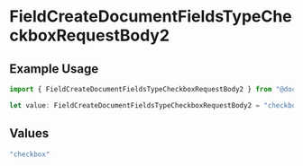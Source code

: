 # FieldCreateDocumentFieldsTypeCheckboxRequestBody2

## Example Usage

```typescript
import { FieldCreateDocumentFieldsTypeCheckboxRequestBody2 } from "@documenso/sdk-typescript/models/operations";

let value: FieldCreateDocumentFieldsTypeCheckboxRequestBody2 = "checkbox";
```

## Values

```typescript
"checkbox"
```